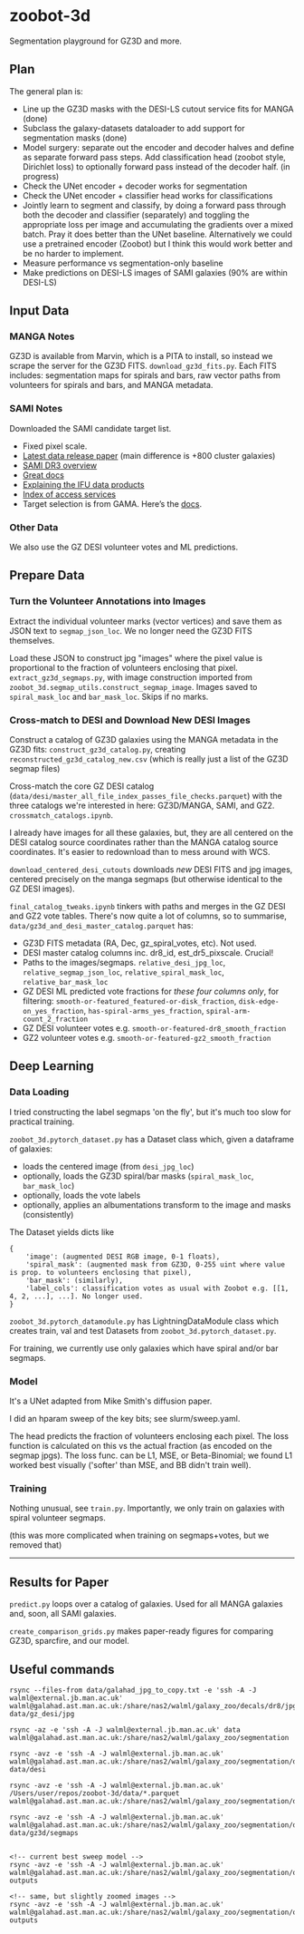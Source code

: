# zoobot-3d

Segmentation playground for GZ3D and more.

## Plan

The general plan is:

* Line up the GZ3D masks with the DESI-LS cutout service fits for MANGA (done)
* Subclass the galaxy-datasets dataloader to add support for segmentation masks (done)
* Model surgery: separate out the encoder and decoder halves and define as separate forward pass steps. Add classification head (zoobot style, Dirichlet loss) to optionally forward pass instead of the decoder half. (in progress)
* Check the UNet encoder + decoder works for segmentation
* Check the UNet encoder + classifier head works for classifications
* Jointly learn to segment and classify, by doing a forward pass through both the decoder and classifier (separately) and toggling the appropriate loss per image and accumulating the gradients over a mixed batch. Pray it does better than the UNet baseline. Alternatively we could use a pretrained encoder (Zoobot) but I think this would work better and be no harder to implement.
* Measure performance vs segmentation-only baseline
* Make predictions on DESI-LS images of SAMI galaxies (90% are within DESI-LS)

## Input Data

### MANGA Notes

GZ3D is available from Marvin, which is a PITA to install, so instead we scrape the server for the GZ3D FITS. `download_gz3d_fits.py`.
Each FITS includes: segmentation maps for spirals and bars, raw vector paths from volunteers for spirals and bars, and MANGA metadata.

### SAMI Notes

Downloaded the SAMI candidate target list.

* Fixed pixel scale.
* [Latest data release paper](https://academic.oup.com/mnras/article/505/1/991/6123881) (main difference is +800 cluster galaxies)
* [SAMI DR3 overview](http://www.sami-survey.org/node/902)
* [Great docs](https://docs.datacentral.org.au/sami/data-release-3/)
* [Explaining the IFU data products](https://docs.datacentral.org.au/sami/data-release-3/core-data-products/)
* [Index of access services](https://datacentral.org.au/services/)
* Target selection is from GAMA. Here’s the [docs](https://docs.datacentral.org.au/sami/data-release-3/input-and-photometric-catalogues/).

### Other Data

We also use the GZ DESI volunteer votes and ML predictions.

## Prepare Data

### Turn the Volunteer Annotations into Images

Extract the individual volunteer marks (vector vertices) and save them as JSON text to `segmap_json_loc`. We no longer need the GZ3D FITS themselves.

Load these JSON to construct jpg "images" where the pixel value is proportional to the fraction of volunteers enclosing that pixel. `extract_gz3d_segmaps.py`, with image construction imported from `zoobot_3d.segmap_utils.construct_segmap_image`. Images saved to `spiral_mask_loc` and `bar_mask_loc`. Skips if no marks.

### Cross-match to DESI and Download New DESI Images

Construct a catalog of GZ3D galaxies using the MANGA metadata in the GZ3D fits: `construct_gz3d_catalog.py`, creating `reconstructed_gz3d_catalog_new.csv` (which is really just a list of the GZ3D segmap files)

Cross-match the core GZ DESI catalog (`data/desi/master_all_file_index_passes_file_checks.parquet`) with the three catalogs we're interested in here: GZ3D/MANGA, SAMI, and GZ2. `crossmatch_catalogs.ipynb`.

I already have images for all these galaxies, but, they are all centered on the DESI catalog source coordinates rather than the MANGA catalog source coordinates. It's easier to redownload than to mess around with WCS.
<!-- , and grab them from Manchester with rsync: `grab_desi_fits.ipynb`.  -->
`download_centered_desi_cutouts` downloads *new* DESI FITS and jpg images, centered precisely on the manga segmaps (but otherwise identical to the GZ DESI images).

`final_catalog_tweaks.ipynb` tinkers with paths and merges in the GZ DESI and GZ2 vote tables.
There's now quite a lot of columns, so to summarise, `data/gz3d_and_desi_master_catalog.parquet` has:

* GZ3D FITS metadata (RA, Dec, gz_spiral_votes, etc). Not used.
* DESI master catalog columns inc. dr8_id, est_dr5_pixscale. Crucial!
* Paths to the images/segmaps. `relative_desi_jpg_loc`, `relative_segmap_json_loc`, `relative_spiral_mask_loc`, `relative_bar_mask_loc`
* GZ DESI ML predicted vote fractions for *these four columns only*, for filtering:  `smooth-or-featured_featured-or-disk_fraction`, `disk-edge-on_yes_fraction`, `has-spiral-arms_yes_fraction`, `spiral-arm-count_2_fraction`
* GZ DESI volunteer votes e.g. `smooth-or-featured-dr8_smooth_fraction`
* GZ2 volunteer votes e.g. `smooth-or-featured-gz2_smooth_fraction`

## Deep Learning



### Data Loading

I tried constructing the label segmaps 'on the fly', but it's much too slow for practical training.

`zoobot_3d.pytorch_dataset.py` has a Dataset class which, given a dataframe of galaxies:

* loads the centered image (from `desi_jpg_loc`)
* optionally, loads the GZ3D spiral/bar masks (`spiral_mask_loc`, `bar_mask_loc`)
* optionally, loads the vote labels
* optionally, applies an albumentations transform to the image and masks (consistently)

The Dataset yields dicts like

    {
        'image': (augmented DESI RGB image, 0-1 floats),
        'spiral_mask': (augmented mask from GZ3D, 0-255 uint where value is prop. to volunteers enclosing that pixel),
        'bar_mask': (similarly),
        'label_cols': classification votes as usual with Zoobot e.g. [[1, 4, 2, ...], ...]. No longer used.
    }

`zoobot_3d.pytorch_datamodule.py` has LightningDataModule class which creates train, val and test Datasets from `zoobot_3d.pytorch_dataset.py`.

For training, we currently use only galaxies which have spiral and/or bar segmaps.

### Model

It's a UNet adapted from Mike Smith's diffusion paper.

I did an hparam sweep of the key bits; see slurm/sweep.yaml.

The head predicts the fraction of volunteers enclosing each pixel. The loss function is calculated on this vs the actual fraction (as encoded on the segmap jpgs). The loss func. can be L1, MSE, or Beta-Binomial; we found L1 worked best visually ('softer' than MSE, and BB didn't train well).

### Training

Nothing unusual, see `train.py`. Importantly, we only train on galaxies with spiral volunteer segmaps.

(this was more complicated when training on segmaps+votes, but we removed that)

---

## Results for Paper

`predict.py` loops over a catalog of galaxies. Used for all MANGA galaxies and, soon, all SAMI galaxies. 

`create_comparison_grids.py` makes paper-ready figures for comparing GZ3D, sparcfire, and our model.



## Useful commands

    rsync --files-from data/galahad_jpg_to_copy.txt -e 'ssh -A -J walml@external.jb.man.ac.uk' walml@galahad.ast.man.ac.uk:/share/nas2/walml/galaxy_zoo/decals/dr8/jpg data/gz_desi/jpg

    rsync -az -e 'ssh -A -J walml@external.jb.man.ac.uk' data walml@galahad.ast.man.ac.uk:/share/nas2/walml/galaxy_zoo/segmentation

    rsync -avz -e 'ssh -A -J walml@external.jb.man.ac.uk' walml@galahad.ast.man.ac.uk:/share/nas2/walml/galaxy_zoo/segmentation/data/desi/jpg data/desi

    rsync -avz -e 'ssh -A -J walml@external.jb.man.ac.uk' /Users/user/repos/zoobot-3d/data/*.parquet walml@galahad.ast.man.ac.uk:/share/nas2/walml/galaxy_zoo/segmentation/data

    rsync -avz -e 'ssh -A -J walml@external.jb.man.ac.uk' walml@galahad.ast.man.ac.uk:/share/nas2/walml/galaxy_zoo/segmentation/data/gz3d/segmaps/masks data/gz3d/segmaps


    <!-- current best sweep model -->
    rsync -avz -e 'ssh -A -J walml@external.jb.man.ac.uk' walml@galahad.ast.man.ac.uk:/share/nas2/walml/galaxy_zoo/segmentation/outputs/run_1695899881.3925836 outputs

    <!-- same, but slightly zoomed images -->
    rsync -avz -e 'ssh -A -J walml@external.jb.man.ac.uk' walml@galahad.ast.man.ac.uk:/share/nas2/walml/galaxy_zoo/segmentation/outputs/run_1695938854.2480044  outputs